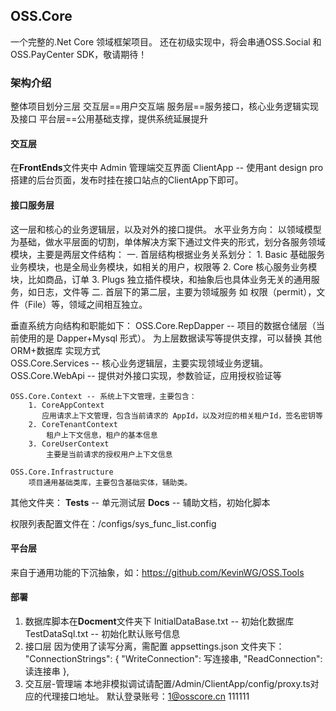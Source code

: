 ## OSS.Core
一个完整的.Net Core 领域框架项目。
还在初级实现中，将会串通OSS.Social 和 OSS.PayCenter SDK，敬请期待！


### 架构介绍

整体项目划分三层
交互层==用户交互端
服务层==服务接口，核心业务逻辑实现及接口
平台层==公用基础支撑，提供系统延展提升

#### 交互层

 在**FrontEnds**文件夹中
	Admin 管理端交互界面
		ClientApp -- 使用ant design pro搭建的后台页面，发布时挂在接口站点的ClientApp下即可。


#### 接口服务层

这一层和核心的业务逻辑层，以及对外的接口提供。
水平业务方向：
    以领域模型为基础，做水平层面的切割，单体解决方案下通过文件夹的形式，划分各服务领域模块，主要是两层文件结构：
	一. 首层结构根据业务关系划分：
		1. Basic 基础服务业务模块，也是全局业务模块，如相关的用户，权限等
		2. Core 核心服务业务模块，比如商品，订单
		3. Plugs 独立插件模块，和抽象后也具体业务无关的通用服务，如日志，文件等
	二. 首层下的第二层，主要为领域服务
		如 权限（permit），文件（File）等，领域之间相互独立。

垂直系统方向结构和职能如下：
	OSS.Core.RepDapper -- 项目的数据仓储层（当前使用的是 Dapper+Mysql 形式）。
		为上层数据读写等提供支撑，可以替换 其他ORM+数据库 实现方式		
	OSS.Core.Services -- 核心业务逻辑层，主要实现领域业务逻辑。
	OSS.Core.WebApi -- 提供对外接口实现，参数验证，应用授权验证等

	OSS.Core.Context -- 系统上下文管理，主要包含：
		1. CoreAppContext  
		   应用请求上下文管理，包含当前请求的 AppId，以及对应的相关租户Id，签名密钥等
		2. CoreTenantContext 
			租户上下文信息，租户的基本信息
		3. CoreUserContext 
			主要是当前请求的授权用户上下文信息

	OSS.Core.Infrastructure
		项目通用基础类库，主要包含基础实体，辅助类。

其他文件夹：
**Tests** -- 单元测试层
**Docs** -- 辅助文档，初始化脚本

权限列表配置文件在：/configs/sys_func_list.config

#### 平台层

来自于通用功能的下沉抽象，如：<https://github.com/KevinWG/OSS.Tools>

#### 部署

1. 数据库脚本在**Docment**文件夹下
	InitialDataBase.txt -- 初始化数据库
	TestDataSql.txt  --  初始化默认账号信息
2. 接口层
	因为使用了读写分离，需配置 appsettings.json 文件夹下：
	 "ConnectionStrings": {
		"WriteConnection": 写连接串,
		"ReadConnection": 读连接串
	  },
3. 交互层-管理端
	本地非模拟调试请配置/Admin/ClientApp/config/proxy.ts对应的代理接口地址。
	默认登录账号：1@osscore.cn    111111